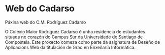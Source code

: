 Web do Cadarso
==============

Páxina web do C.M. Rodríguez Cadarso

O Colexio Maior Rodríguez Cadarso é unha residencia de estudantes situada no corazón do Campus Sur da Universidade de Santiago de Compostela.
Este proxecto comeza como parte da asignatura de Deseño de Aplicacións Web da titulación de Grao en Enxeñaría Informática.
